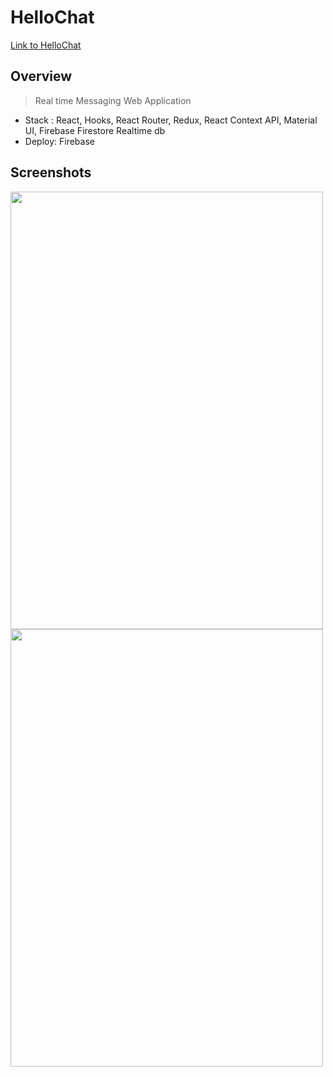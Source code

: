 # HelloChat #
[Link to HelloChat](https://hellochat-web.web.app)

>

## Overview ##
> Real time Messaging Web Application

- Stack : React, Hooks, React Router, Redux, React Context API, Material UI, Firebase Firestore Realtime db
- Deploy: Firebase


## Screenshots ##
 <img src="https://i.imgur.com/mKnDK9r.png" width="500" height="700">
  <img src="https://i.imgur.com/8asmCuR.png" width="500" height="700">